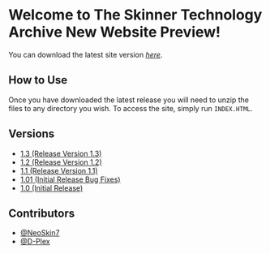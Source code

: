 # Welcome to The Skinner Technology Archive New Website Preview!

You can download the latest site version _[here](https://github.com/NeoSkin7/STAWebsite/releases/)_.

## How to Use

Once you have downloaded the latest release you will need to unzip the files to any directory you wish.
To access the site, simply run `INDEX.HTML`.

## Versions

* [1.3 (Release Version 1.3)](https://github.com/NeoSkin7/STAWebsite/releases/tag/1.3/)
* [1.2 (Release Version 1.2)](https://github.com/NeoSkin7/STAWebsite/releases/tag/1.2/)
* [1.1 (Release Version 1.1)](https://github.com/NeoSkin7/STAWebsite/releases/tag/1.1/)
* [1.01 (Initial Release Bug Fixes)](https://github.com/NeoSkin7/STAWebsite/releases/tag/1.01/)
* [1.0 (Initial Release)](https://github.com/NeoSkin7/STAWebsite/releases/tag/1.0/)

## Contributors

* [@NeoSkin7](https://github.com/NeoSkin7/)
* [@D-Plex](https://github.com/D-Plex)
